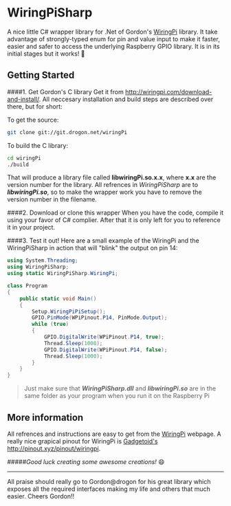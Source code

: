WiringPiSharp
=============

A nice little C# wrapper library for .Net of Gordon's [WiringPi](http://wiringpi.com "WiringPi homepage") library.
It take advantage of strongly-typed enum for pin and value input to make it faster, easier and safer to access the underlying Raspberry GPIO library. It is in its initial stages but it works! 🙂

Getting Started
---------------

####1. Get Gordon's C library
   Get it from http://wiringpi.com/download-and-install/.
   All neccesary installation and build steps are described over there, but for short:

   To get the source:
```bash
git clone git://git.drogon.net/wiringPi
```
   To build the C library:
```bash
cd wiringPi
./build
```
   
   That will produce a library file called **libwiringPi.so.x.x**, where **x.x** are the version number for the library.
   All refrences in *WiringPiSharp* are to __*libwiringPi.so*__, so to make the wrapper work you have to remove the version number in the filename.

####2. Download or clone this wrapper
   When you have the code, compile it using your favor of C# complier. After that it is only left for you to reference it in your project.
   
####3. Test it out!
   Here are a small example of the WiringPi and the WiringPiSharp in action that will "blink" the output on pin 14:
   
```C#
using System.Threading;
using WiringPiSharp;
using static WiringPiSharp.WiringPi;

class Program
{
    public static void Main()
    {
        Setup.WiringPiPiSetup();
        GPIO.PinMode(WPiPinout.P14, PinMode.Output);
        while (true)
        {
            GPIO.DigitalWrite(WPiPinout.P14, true);
            Thread.Sleep(1000);
            GPIO.DigitalWrite(WPiPinout.P14, false);
            Thread.Sleep(1000);
        }
    }
}
   ```


> Just make sure that __*WiringPiSharp.dll*__ and __*libwiringPi.so*__ are in the same folder as your program when you run it on the Raspberry Pi

More information
----------------
All refrences and instructions are easy to get from the [WiringPi](http://wiringpi.com "WiringPi homepage") webpage.
A really nice grapical pinout for WiringPi is [Gadgetoid's](https://github.com/Gadgetoid/Pinout2 "Pinout2 on Github") http://pinout.xyz/pinout/wiringpi.

#####*Good luck creating some awesome creations!* 😄



---
All praise should really go to Gordon@drogon for his great library which exposes all the required interfaces making my life and others that much easier. Cheers Gordon!!
